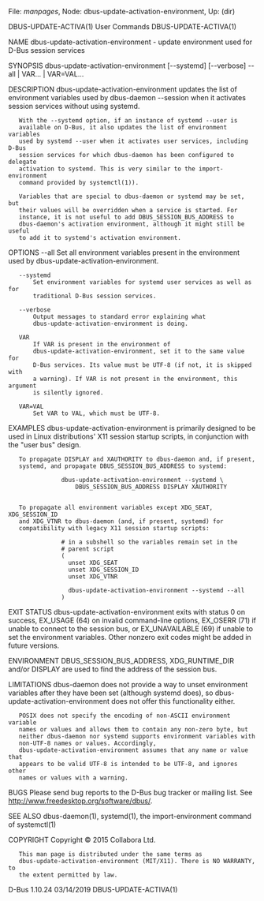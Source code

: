 File: *manpages*,  Node: dbus-update-activation-environment,  Up: (dir)

DBUS-UPDATE-ACTIVA(1)            User Commands           DBUS-UPDATE-ACTIVA(1)



NAME
       dbus-update-activation-environment - update environment used for D-Bus
       session services

SYNOPSIS
       dbus-update-activation-environment [--systemd] [--verbose] --all |
                                          VAR... | VAR=VAL...

DESCRIPTION
       dbus-update-activation-environment updates the list of environment
       variables used by dbus-daemon --session when it activates session
       services without using systemd.

       With the --systemd option, if an instance of systemd --user is
       available on D-Bus, it also updates the list of environment variables
       used by systemd --user when it activates user services, including D-Bus
       session services for which dbus-daemon has been configured to delegate
       activation to systemd. This is very similar to the import-environment
       command provided by systemctl(1)).

       Variables that are special to dbus-daemon or systemd may be set, but
       their values will be overridden when a service is started. For
       instance, it is not useful to add DBUS_SESSION_BUS_ADDRESS to
       dbus-daemon's activation environment, although it might still be useful
       to add it to systemd's activation environment.

OPTIONS
       --all
           Set all environment variables present in the environment used by
           dbus-update-activation-environment.

       --systemd
           Set environment variables for systemd user services as well as for
           traditional D-Bus session services.

       --verbose
           Output messages to standard error explaining what
           dbus-update-activation-environment is doing.

       VAR
           If VAR is present in the environment of
           dbus-update-activation-environment, set it to the same value for
           D-Bus services. Its value must be UTF-8 (if not, it is skipped with
           a warning). If VAR is not present in the environment, this argument
           is silently ignored.

       VAR=VAL
           Set VAR to VAL, which must be UTF-8.

EXAMPLES
       dbus-update-activation-environment is primarily designed to be used in
       Linux distributions' X11 session startup scripts, in conjunction with
       the "user bus" design.

       To propagate DISPLAY and XAUTHORITY to dbus-daemon and, if present,
       systemd, and propagate DBUS_SESSION_BUS_ADDRESS to systemd:

                   dbus-update-activation-environment --systemd \
                       DBUS_SESSION_BUS_ADDRESS DISPLAY XAUTHORITY


       To propagate all environment variables except XDG_SEAT, XDG_SESSION_ID
       and XDG_VTNR to dbus-daemon (and, if present, systemd) for
       compatibility with legacy X11 session startup scripts:

                   # in a subshell so the variables remain set in the
                   # parent script
                   (
                     unset XDG_SEAT
                     unset XDG_SESSION_ID
                     unset XDG_VTNR

                     dbus-update-activation-environment --systemd --all
                   )



EXIT STATUS
       dbus-update-activation-environment exits with status 0 on success,
       EX_USAGE (64) on invalid command-line options, EX_OSERR (71) if unable
       to connect to the session bus, or EX_UNAVAILABLE (69) if unable to set
       the environment variables. Other nonzero exit codes might be added in
       future versions.

ENVIRONMENT
       DBUS_SESSION_BUS_ADDRESS, XDG_RUNTIME_DIR and/or DISPLAY are used to
       find the address of the session bus.

LIMITATIONS
       dbus-daemon does not provide a way to unset environment variables after
       they have been set (although systemd does), so
       dbus-update-activation-environment does not offer this functionality
       either.

       POSIX does not specify the encoding of non-ASCII environment variable
       names or values and allows them to contain any non-zero byte, but
       neither dbus-daemon nor systemd supports environment variables with
       non-UTF-8 names or values. Accordingly,
       dbus-update-activation-environment assumes that any name or value that
       appears to be valid UTF-8 is intended to be UTF-8, and ignores other
       names or values with a warning.

BUGS
       Please send bug reports to the D-Bus bug tracker or mailing list. See
       http://www.freedesktop.org/software/dbus/.

SEE ALSO
       dbus-daemon(1), systemd(1), the import-environment command of
       systemctl(1)

COPYRIGHT
       Copyright © 2015 Collabora Ltd.

       This man page is distributed under the same terms as
       dbus-update-activation-environment (MIT/X11). There is NO WARRANTY, to
       the extent permitted by law.




D-Bus 1.10.24                     03/14/2019             DBUS-UPDATE-ACTIVA(1)
